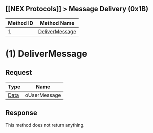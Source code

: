 ## [[NEX Protocols]] > Message Delivery (0x1B)

| Method ID | Method Name |
| --- | --- |
| 1 | [DeliverMessage](#delivermessage) |

# (1) DeliverMessage
## Request
| Type | Name |
| --- | --- |
| [Data] | oUserMessage |

## Response
This method does not return anything.

[Data]: NEX-Common-Types#any-data-holder
